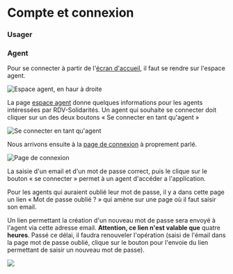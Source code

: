 # Compte et connexion

### Usager

### Agent

Pour se connecter à partir de l'[écran d'accueil](https://rdv-solidarites.fr), il faut se rendre sur l'espace agent.

![Espace agent, en haur à droite](../../.gitbook/assets/screenshot\_2021-06-24-rdv-solidarites.png)

La page [espace agent](https://www.rdv-solidarites.fr/accueil\_mds) donne quelques informations pour les agents intéressées par RDV-Solidarités. Un agent qui souhaite se connecter doit cliquer sur un des deux boutons « Se connecter en tant qu'agent »

![Se connecter en tant qu'agent](../../.gitbook/assets/screenshot\_2021-06-24-rdv-solidarites-1-.png)

Nous arrivons ensuite à la [page de connexion](https://www.rdv-solidarites.fr/agents/sign\_in) à proprement parlé.

![Page de connexion](../../.gitbook/assets/screenshot\_2021-06-24-rdv-solidarites-2-.png)

La saisie d'un email et d'un mot de passe correct, puis le clique sur le bouton « se connecter » permet à un agent d'accéder a l'application.

Pour les agents qui auraient oublié leur mot de passe, il y a dans cette page un lien « Mot de passe oublié ? » qui amène sur une page où il faut saisir son email.

Un lien permettant la création d'un nouveau mot de passe sera envoyé à l'agent via cette adresse email. **Attention, ce lien n'est valable que** quatre **heures**. Passé ce délai, il faudra renouveler l'opération (saisi de l'émail dans la page mot de passe oublié, clique sur le bouton pour l'envoie du lien permettant de saisir un nouveau mot de passe).

![](../../.gitbook/assets/screenshot\_2021-06-24-rdv-solidarites-3-.png)
